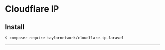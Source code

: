 # Cloudflare IP 

## Install

```bash
$ composer require taylornetwork/cloudflare-ip-laravel
```

---

